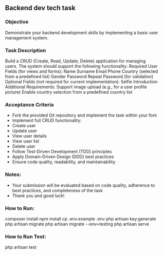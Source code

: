 ## Backend dev tech task
### Objective
 Demonstrate your backend development skills by implementing a basic user management system.
 
### Task Description
 Build a CRUD (Create, Read, Update, Delete) application for managing users. The system should support the following functionality:
Required User Fields (for views and forms):
Name
Surname
Email
Phone
Country (selected from a predefined list)
Gender
Password
Repeat Password (for validation)
Optional Fields (not required for current implementation):
Selfie
Introduction
Additional Requirements:
Support image upload (e.g., for a user profile picture)
Enable country selection from a predefined country list

### Acceptance Criteria
- Fork the provided Git repository and implement the task within your fork
- Implement full CRUD functionality:
- Create user
- Update user
- View user details
- View user list
- Delete user
- Follow Test-Driven Development (TDD) principles
- Apply Domain-Driven Design (DDD) best practices
- Ensure code quality, readability, and maintainability
  
### Notes:
- Your submission will be evaluated based on code quality, adherence to best practices, and completeness of the task
- Thank you and good luck!

### How to Run:
composer install
npm install
cp .env.example .env
php artisan key:generate
php artisan migrate
php artisan migrate --env=testing
php artisan serve

### How to Run Test:
php artisan test
